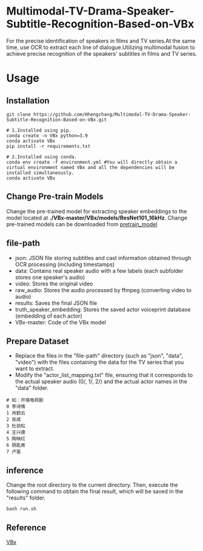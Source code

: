 # Multimodal-TV-Drama-Speaker-Subtitle-Recognition-Based-on-VBx
For the precise identification of speakers in films and TV series.At the same time, use OCR to extract each line of dialogue.Utilizing multimodal fusion to achieve precise recognition of the speakers' subtitles in films and TV series.

# Usage
## Installation
```
git clone https://github.com/Hhengchang/Multimodal-TV-Drama-Speaker-Subtitle-Recognition-Based-on-VBx.git

# 1.Installed using pip.
conda create -n VBx python=3.9
conda activate VBx
pip install -r requirements.txt

# 2.Installed using conda.
conda env create -f environment.yml #You will directly obtain a virtual environment named VBx and all the dependencies will be installed simultaneously.
conda activate VBx
```
## Change Pre-train Models
Change the pre-trained model for extracting speaker embeddings to the model located at **./VBx-master/VBx/models/ResNet101_16kHz**. Change pre-trained models can be downloaded from [pretrain_model](https://github.com/wenet-e2e/wespeaker/blob/master/docs/pretrained.md) 
## file-path
- json: JSON file storing subtitles and cast information obtained through OCR processing (including timestamps)
- data: Contains real speaker audio with a few labels (each subfolder stores one speaker's audio)
- video: Stores the original video
- raw_audio: Stores the audio processed by ffmpeg (converting video to audio)
- results: Saves the final JSON file
- truth_speaker_embedding: Stores the saved actor voiceprint database (embedding of each actor)
- VBx-master: Code of the VBx model
## Prepare Dataset
- Replace the files in the "file-path" directory (such as "json", "data", "video") with the files containing the data for the TV series that you want to extract.
- Modify the "actor_list_mapping.txt" file, ensuring that it corresponds to the actual speaker audio (0/, 1/, 2/) and the actual actor names in the "data" folder.
```
# 如：开端电视剧
0 李诗情			
1 肖鹤云			
2 张成			
3 杜劲松			
4 王兴德 			
5 陶映红			
6 钥匙男			
7 卢笛	
```
## inference
Change the root directory to the current directory. Then, execute the following command to obtain the final result, which will be saved in the "results" folder.
```
bash run.sh
```
## Reference
[VBx](https://github.com/BUTSpeechFIT/VBx)









